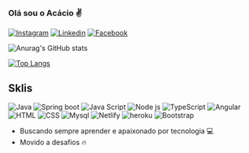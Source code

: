 ### Olá sou o Acácio ✌️
[![Instagram](https://img.shields.io/badge/Instagram-E4405F?style=for-the-badge&logo=instagram&logoColor=white)](https://www.instagram.com/acacio_silva94/)
[![Linkedin](https://img.shields.io/badge/LinkedIn-0077B5?style=for-the-badge&logo=linkedin&logoColor=white)](https://www.linkedin.com/in/ac%C3%A1cio-silva/)
[![Facebook](https://img.shields.io/badge/Facebook-1877F2?style=for-the-badge&logo=facebook&logoColor=white)](https://www.facebook.com/acacio.silva.37)


![Anurag's GitHub stats](https://github-readme-stats.vercel.app/api?username=acacio-silva&show_icons=true&theme=dark)

[![Top Langs](https://github-readme-stats.vercel.app/api/top-langs/?username=acacio-silva)](https://github.com/anuraghazra/github-readme-stats)


## Sklis


<div style="display: inline_block">
<img alt="Java" src="https://img.shields.io/badge/Java-ED8B00?style=for-the-badge&logo=java&logoColor=white" />
<img alt="Spring boot" src="https://img.shields.io/badge/Spring-6DB33F?style=for-the-badge&logo=spring&logoColor=white" />
<img alt="Java Script" src="https://img.shields.io/badge/JavaScript-F7DF1E?style=for-the-badge&logo=javascript&logoColor=black" />
<img alt="Node js" src="https://img.shields.io/badge/Node.js-43853D?style=for-the-badge&logo=node.js&logoColor=white" />
<img alt="TypeScript" src="https://img.shields.io/badge/TypeScript-007ACC?style=for-the-badge&logo=typescript&logoColor=white" />
<img alt="Angular" src="https://img.shields.io/badge/Angular-DD0031?style=for-the-badge&logo=angular&logoColor=white" />
<img alt="" src="https://img.shields.io/badge/React-20232A?style=for-the-badge&logo=react&logoColor=61DAFB" />
<img alt="HTML" src="https://img.shields.io/badge/HTML5-E34F26?style=for-the-badge&logo=html5&logoColor=white" />
<img alt="CSS" src="https://img.shields.io/badge/CSS3-1572B6?style=for-the-badge&logo=css3&logoColor=white" />
<img alt="Mysql" src="https://img.shields.io/badge/MySQL-00000F?style=for-the-badge&logo=mysql&logoColor=white" />
<img alt="Netlify" src="https://img.shields.io/badge/Netlify-00C7B7?style=for-the-badge&logo=netlify&logoColor=white" />
<img alt="heroku" src="https://img.shields.io/badge/Heroku-430098?style=for-the-badge&logo=heroku&logoColor=white" />
<img alt="Bootstrap" src="https://img.shields.io/badge/Bootstrap-563D7C?style=for-the-badge&logo=bootstrap&logoColor=white" />
</div>

 - Buscando sempre aprender e apaixonado por tecnologia 💻
 - Movido a desafios 🔥
